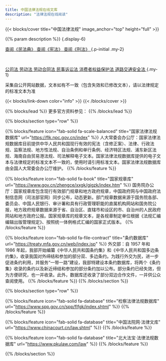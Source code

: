```yaml
---
title: 中国法律法规在线文库
description: "法律法规在线阅读"
---
```


{{< blocks/cover title="中国法律法规" image_anchor="top" height="full" >}}

{{% param description %}}
{.display-6}

<a class="btn btn-lg btn-secondary me-3 mb-4" href="法律/ff808081729d1efe01729d50b5c500bf">查阅《民法典》 <i class="fas fa-arrow-alt-circle-right ms-2"></i></a>
<a class="btn btn-lg btn-primary me-3 mb-4" href="宪法/2c909fdd678bf17901678bf5a483004b/">查阅《宪法》 <i class="fas fa-arrow-alt-circle-right ms-2"></i></a>
<a class="btn btn-lg btn-secondary me-3 mb-4" href="法律/ff808181796a636a0179822a19640c92">查阅《刑法》 <i class="fas fa-arrow-alt-circle-right ms-2"></i></a>
{.p-initial .my-2}

<br>

<a class="btn btn-secondary me-3 mb-4" href="法律/ff8081818c9108eb018cb6922f750c07">公司法 <i class="fa-solid fa-section"></i></a>
<a class="btn btn-secondary me-3 mb-4" href="法律/ff8080816f135f46016f20f16ee11737">劳动法 <i class="fa-solid fa-section"></i></a>
<a class="btn btn-secondary me-3 mb-4" href="法律/2c909fdd678bf17901678bf74d7106b3">劳动合同法 <i class="fa-solid fa-section"></i></a>
<a class="btn btn-secondary me-3 mb-4" href="法律/ff8081818a21dc13018b425303b7086d">民事诉讼法 <i class="fa-solid fa-section"></i></a>
<a class="btn btn-secondary me-3 mb-4" href="法律/2c909fdd678bf17901678bf7670606ef">消费者权益保护法 <i class="fa-solid fa-section"></i></a>
<a class="btn btn-secondary me-3 mb-4" href="法律/ff8081817ab231eb017abd617ef70519">道路交通安全法 <i class="fa-solid fa-section"></i></a>
{.my-1}

<p class="lead mt-5">采集自公开网站数据，文本如有不一致（包含失效和已修改文本），请以法律规定的标准文本为准</p>

{{< blocks/link-down color="info" >}}
{{< /blocks/cover >}}

{{% blocks/lead %}}
更多官方资料参见：
{{% /blocks/lead %}}

{{% blocks/section type="row" %}}

{{% blocks/feature icon="fab-solid fa-scale-balanced" title="国家法律法规数据库" url="https://flk.npc.gov.cn/index" %}}
人大常委会办公厅：国家法律法规数据库目前提供中华人民共和国现行有效的宪法（含修正案）、法律、行政法规、监察法规、地方性法规、自治条例和单行条例、经济特区法规、浦东新区法规、海南自由贸易港法规、司法解释电子文本。国家法律法规数据库提供的电子文本与法律规定的标准文本不一致的，使用时请引用标准文本。国家法律法规数据库由全国人大常委会办公厅维护。
{{% /blocks/feature %}}

{{% blocks/feature icon="fab-solid fa-book" title="国家规章库" url="https://www.gov.cn/zhengce/xxgk/gjgzk/index.htm" %}}
国务院办公厅：国家规章库包含现行有效部门规章和地方政府规章，中国政府网与中国政府法制信息网（司法部官网）同步公布，动态更新。部门规章数据来源于国务院各部、委员会、中国人民银行、审计署和具有行政管理职能的直属机构网站和国务院公报，地方政府规章数据来源于省、自治区、直辖市和设区的市、自治州的人民政府网站和地方政府公报。国家规章库的规章文本，是各规章制定单位根据《法规汇编编辑出版管理规定》、按照统一体例格式汇编的国家正式版本。
{{% /blocks/feature %}}

{{% blocks/feature icon="fab-solid fa-file-contract" title="条约数据库" url="https://treaty.mfa.gov.cn/web/index.jsp" %}}
外交部：自 1957 年和 1986 年起，我部开始编纂《中华人民共和国条约集》和《中华人民共和国多边条约集》，收录我国对外缔结和参加的部分双、多边条约。为践行外交为民，进一步促进条约利用，并服务“一带一路”建设，我部特建设本条约数据库，将两个《条约集》收录的条约以及新近缔结和参加的部分条约加以公布。部分条约已经失效，但为方便研究，也一并收录。此外，数据库还收录了部分双边合作文件，一并供公众查阅使用。
{{% /blocks/feature %}}
{{% /blocks/section %}}

{{% blocks/section type="row" %}}

{{% blocks/feature icon="fab-solid fa-database" title="检察法律法规数据库" url="https://www.spp.gov.cn/spp/flfgk/index.shtml" %}}
{{% /blocks/feature %}}

{{% blocks/feature icon="fab-solid fa-database" title="中国法院网·法律文库" url="https://www.chinacourt.cn/law.shtml" %}}
{{% /blocks/feature %}}

{{% blocks/feature icon="fab-solid fa-database" title="北大法宝·法律法规数据库" url="https://www.pkulaw.com/law" %}}
{{% /blocks/feature %}}

<!-- https://sjfg.samr.gov.cn/law/pageInfo/main.main 市场监管法律法规规章数据库 -->

<!-- https://www.sac.gov.cn/xxgk/flfg/index.html 国家标准化管理委员会 法律法规 -->

{{% /blocks/section %}}
